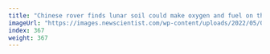 ```yaml
---
title: "Chinese rover finds lunar soil could make oxygen and fuel on the moon"
imageUrl: "https://images.newscientist.com/wp-content/uploads/2022/05/05135311/SEI_102301534.jpg?width=600"
index: 367
weight: 367
---
```

